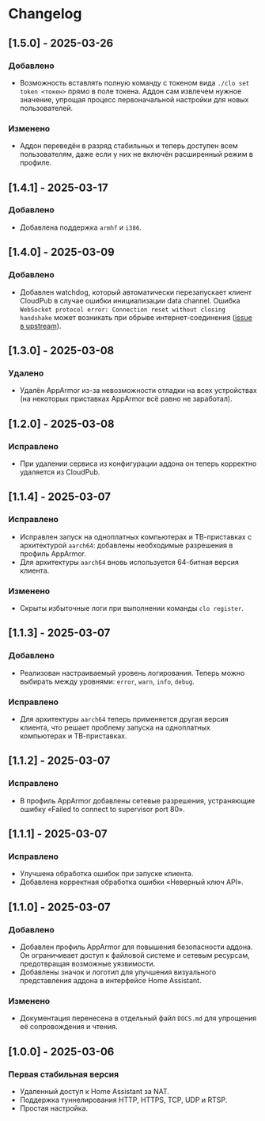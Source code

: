 # Changelog

## [1.5.0] - 2025-03-26

### Добавлено

- Возможность вставлять полную команду с токеном вида `./clo set token <токен>` прямо в поле токена. Аддон сам извлечем нужное значение, упрощая процесс первоначальной настройки для новых пользователей.

### Изменено

- Аддон переведён в разряд стабильных и теперь доступен всем пользователям, даже если у них не включён расширенный режим в профиле.

## [1.4.1] - 2025-03-17

### Добавлено

- Добавлена поддержка `armhf` и `i386`.

## [1.4.0] - 2025-03-09

### Добавлено

- Добавлен watchdog, который автоматически перезапускает клиент CloudPub в случае ошибки инициализации data channel. Ошибка `WebSocket protocol error: Connection reset without closing handshake` может возникать при обрыве интернет-соединения ([issue в upstream](https://github.com/ermakus/cloudpub/issues/3)).

## [1.3.0] - 2025-03-08

### Удалено

- Удалён AppArmor из-за невозможности отладки на всех устройствах (на некоторых приставках AppArmor всё равно не заработал).

## [1.2.0] - 2025-03-08

### Исправлено

- При удалении сервиса из конфигурации аддона он теперь корректно удаляется из CloudPub.

## [1.1.4] - 2025-03-07

### Исправлено

- Исправлен запуск на одноплатных компьютерах и ТВ-приставках с архитектурой `aarch64`: добавлены необходимые разрешения в профиль AppArmor.
- Для архитектуры `aarch64` вновь используется 64-битная версия клиента.

### Изменено

- Скрыты избыточные логи при выполнении команды `clo register`.

## [1.1.3] - 2025-03-07

### Добавлено

- Реализован настраиваемый уровень логирования. Теперь можно выбирать между уровнями: `error`, `warn`, `info`, `debug`.

### Исправлено

- Для архитектуры `aarch64` теперь применяется другая версия клиента, что решает проблему запуска на одноплатных компьютерах и ТВ-приставках.

## [1.1.2] - 2025-03-07

### Исправлено

- В профиль AppArmor добавлены сетевые разрешения, устраняющие ошибку «Failed to connect to supervisor port 80».

## [1.1.1] - 2025-03-07

### Исправлено

- Улучшена обработка ошибок при запуске клиента.
- Добавлена корректная обработка ошибки «Неверный ключ API».

## [1.1.0] - 2025-03-07

### Добавлено

- Добавлен профиль AppArmor для повышения безопасности аддона. Он ограничивает доступ к файловой системе и сетевым ресурсам, предотвращая возможные уязвимости.
- Добавлены значок и логотип для улучшения визуального представления аддона в интерфейсе Home Assistant.

### Изменено

- Документация перенесена в отдельный файл `DOCS.md` для упрощения её сопровождения и чтения.

## [1.0.0] - 2025-03-06

### Первая стабильная версия

- Удаленный доступ к Home Assistant за NAT.
- Поддержка туннелирования HTTP, HTTPS, TCP, UDP и RTSP.
- Простая настройка.
